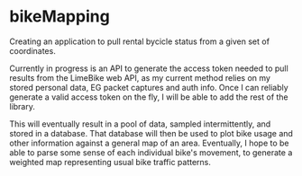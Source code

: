 # bikeMapping
Creating an application to pull rental bycicle status from a given set of coordinates.

Currently in progress is an API to generate the access token needed to pull results from the LimeBike web API, as my current method relies on my stored personal data, EG packet captures and auth info. Once I can reliably generate a valid access token on the fly, I will be able to add the rest of the library. 

This will eventually result in a pool of data, sampled intermittently, and stored in a database. That database will then be used to plot bike usage and other information against a general map of an area. Eventually, I hope to be able to parse some sense of each individual bike's movement, to generate a weighted map representing usual bike traffic patterns.
